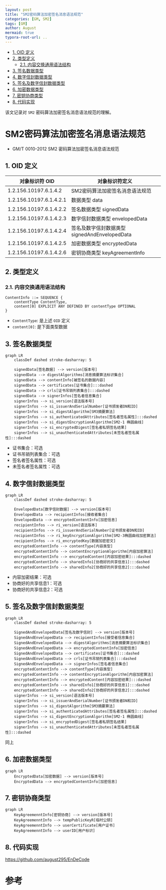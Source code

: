 ```yaml
---
layout: post
title: "SM2密码算法加密签名消息语法规范"
categories: [GM, SM2]
tags: [GM]
author: August
mermaid: true
typora-root-url: ..
---
```




- [1. OID 定义](#1-oid-定义)
- [2. 类型定义](#2-类型定义)
  - [2.1. 内容交换通用语法结构](#21-内容交换通用语法结构)
- [3. 签名数据类型](#3-签名数据类型)
- [4. 数字信封数据类型](#4-数字信封数据类型)
- [5. 签名及数字信封数据类型](#5-签名及数字信封数据类型)
- [6. 加密数据类型](#6-加密数据类型)
- [7. 密钥协商类型](#7-密钥协商类型)
- [8. 代码实现](#8-代码实现)




该文记录对 `SM2` 密码算法加密签名消息语法规范的理解。



# SM2密码算法加密签名消息语法规范

- GM/T 0010-2012 SM2 密码算法加密签名消息语法规范

## 1. OID 定义

| 对象标识符 OID          | 对象标识符定义                                |
| ----------------------- | --------------------------------------------- |
| 1.2.156.10197.6.1.4.2   | SM2密码算法加密签名消息语法规范               |  |
| 1.2.156.10197.6.1.4.2.1 | 数据类型 data                                 |
| 1.2.156.10197.6.1.4.2.2 | 签名数据类型 signedData                       |
| 1.2.156.10197.6.1.4.2.3 | 数字信封数据类型 envelopedData                |
| 1.2.156.10197.6.1.4.2.4 | 签名及数字信封数据类型 signedAndEnvelopedData |
| 1.2.156.10197.6.1.4.2.5 | 加密数据类型 encryptedData                    |
| 1.2.156.10197.6.1.4.2.6 | 密钥协商类型 keyAgreementInfo                 |



## 2. 类型定义

### 2.1. 内容交换通用语法结构

```
ContentInfo ::= SEQUENCE {
    contentType ContentType,
    content[0] EXPLICIT ANY DEFINED BY contentType OPTIONAL
}
```

- `ContentType`: 是上述 `OID` 定义
- `content[0]`: 是下面类型数据



## 3. 签名数据类型

```mermaid
graph LR
    classDef dashed stroke-dasharray: 5

    signedData[签名数据] --> version[版本号]
    signedData --> digestAlgorithms[消息摘要算法标识集合]
    signedData --> contentInfo[被签名的数据内容]
    signedData --> certificates[证书集合]:::dashed
    signedData --> crls[证书吊销列表集合]:::dashed
    signedData --> signerInfos[签名者信息集合]
    signerInfos --> si_version[语法版本号]
    signerInfos --> si_issuerAndSerialNumber[证书颁发者DN和ID]
    signerInfos --> si_digestAlgorithm[SM3摘要算法]
    signerInfos --> si_authenticatedAttributes[签名者签名属性]:::dashed
    signerInfos --> si_digestEncryptionAlgorithm[SM2-1 椭圆曲线]
    signerInfos --> si_encryptedDigest[签名者私钥签名结果]
    signerInfos --> si_unauthenticatedAttributes[未签名者签名属性]:::dashed
```

- 证书集合：可选
- 证书吊销列表集合：可选
- 签名者签名属性：可选
- 未签名者签名属性：可选



## 4. 数字信封数据类型

```mermaid
graph LR
    classDef dashed stroke-dasharray: 5

    EnvelopedData[数字信封数据] --> version[版本号]
    EnvelopedData --> recipientInfos[接收者集合]
    EnvelopedData --> encryptedContentInfo[加密信息]
    recipientInfos --> ri_version[语法版本]
    recipientInfos --> ri_issuerAndSerialNumber[证书颁发者DN和ID]
    recipientInfos --> ri_keyEncryptionAlgorithm[SM2-3椭圆曲线加密算法]
    recipientInfos --> ri_encryptedKey[数据加密密文]
    encryptedContentInfo --> contentType[内容类型]
    encryptedContentInfo --> contentEncryptionAlgorithm[内容加密算法]
    encryptedContentInfo --> encryptedContent[内容加密结果]:::dashed
    encryptedContentInfo --> sharedInfo1[协商好的共享信息1]:::dashed
    encryptedContentInfo --> sharedInfo2[协商好的共享信息2]:::dashed
```

- 内容加密结果：可选
- 协商好的共享信息1：可选
- 协商好的共享信息2：可选



## 5. 签名及数字信封数据类型

```mermaid
graph LR
    classDef dashed stroke-dasharray: 5

    SignedAndEnvelopedData[签名及数字信封] --> version[版本号]
    SignedAndEnvelopedData --> recipientInfos[接受者信息集合]
    SignedAndEnvelopedData --> digestAlgorithms[消息摘要算法标识集合]
    SignedAndEnvelopedData --> encryptedContentInfo[加密信息]
    SignedAndEnvelopedData --> certificates[证书集合]:::dashed
    SignedAndEnvelopedData --> crls[证书吊销列表集合]:::dashed
    SignedAndEnvelopedData --> signerInfos[签名者信息集合]
    encryptedContentInfo --> contentType[内容类型]
    encryptedContentInfo --> contentEncryptionAlgorithm[内容加密算法]
    encryptedContentInfo --> encryptedContent[内容加密结果]:::dashed
    encryptedContentInfo --> sharedInfo1[协商好的共享信息1]:::dashed
    encryptedContentInfo --> sharedInfo2[协商好的共享信息2]:::dashed
    signerInfos --> si_version[语法版本号]
    signerInfos --> si_issuerAndSerialNumber[证书颁发者DN和ID]
    signerInfos --> si_digestAlgorithm[SM3摘要算法]
    signerInfos --> si_authenticatedAttributes[签名者签名属性]:::dashed
    signerInfos --> si_digestEncryptionAlgorithm[SM2-1 椭圆曲线]
    signerInfos --> si_encryptedDigest[签名者私钥签名结果]
    signerInfos --> si_unauthenticatedAttributes[未签名者签名属性]:::dashed
```

同上


## 6. 加密数据类型

```mermaid
graph LR
    EncryptedData[加密数据] --> version[版本号]
    EncryptedData --> encryptedContentInfo[加密信息]
```



## 7. 密钥协商类型

```mermaid
graph LR
    KeyAgreemenntInfo[密钥协商] --> version[版本号]
    KeyAgreemenntInfo --> tempPublicKeyR[临时公钥]
    KeyAgreemenntInfo --> userCertificate[用户证书]
    KeyAgreemenntInfo --> userID[用户标识]
```


## 8. 代码实现

https://github.com/august295/EnDeCode




# 参考
